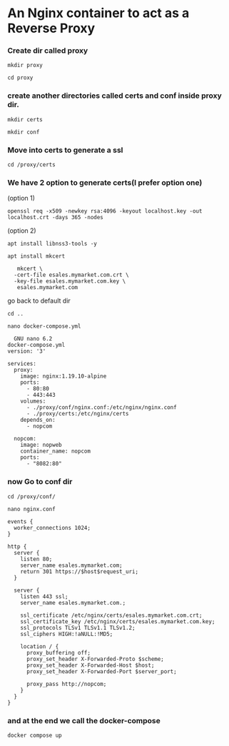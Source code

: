 # An Nginx container to act as a Reverse Proxy
### Create dir called proxy
```
mkdir proxy
```
```
cd proxy
```
### create another directories called certs and conf inside proxy dir.
```
mkdir certs
```
```
mkdir conf
```
### Move into certs to generate a ssl
```
cd /proxy/certs
```
### We have 2 option to generate certs(I prefer option one)
(option 1)
```
openssl req -x509 -newkey rsa:4096 -keyout localhost.key -out localhost.crt -days 365 -nodes
```
(option 2)
```
apt install libnss3-tools -y
```
```
apt install mkcert
```
```
   mkcert \
  -cert-file esales.mymarket.com.crt \
  -key-file esales.mymarket.com.key \
   esales.mymarket.com
```
go back to default dir
```
cd ..
```
```
nano docker-compose.yml 
```
```
  GNU nano 6.2                                                                                                  docker-compose.yml
version: '3'

services:
  proxy:
    image: nginx:1.19.10-alpine
    ports:
      - 80:80
      - 443:443
    volumes:
      - ./proxy/conf/nginx.conf:/etc/nginx/nginx.conf
      - ./proxy/certs:/etc/nginx/certs
    depends_on:
      - nopcom

  nopcom:
    image: nopweb
    container_name: nopcom
    ports:
      - "8082:80"
```
### now Go to conf dir
```
cd /proxy/conf/
```
```
nano nginx.conf

events {
  worker_connections 1024;
}

http {
  server {
    listen 80;
    server_name esales.mymarket.com;
    return 301 https://$host$request_uri;
  }

  server {
    listen 443 ssl;
    server_name esales.mymarket.com.;

    ssl_certificate /etc/nginx/certs/esales.mymarket.com.crt;
    ssl_certificate_key /etc/nginx/certs/esales.mymarket.com.key;
    ssl_protocols TLSv1 TLSv1.1 TLSv1.2;
    ssl_ciphers HIGH:!aNULL:!MD5;

    location / {
      proxy_buffering off;
      proxy_set_header X-Forwarded-Proto $scheme;
      proxy_set_header X-Forwarded-Host $host;
      proxy_set_header X-Forwarded-Port $server_port;

      proxy_pass http://nopcom;
    }
  }
}
```
### and at the end we call the docker-compose
```
docker compose up
```
